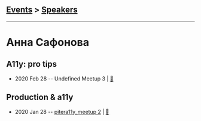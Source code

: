 ## [Events](../README.md) > [Speakers](../speakers.md)
---

# Анна Сафонова

## A11y: pro tips
- 2020 Feb 28 -- Undefined Meetup 3  | [:notebook:](https://vk.com/doc215887500_536136457?hash=37cbe7359cb5dc8e8d&dl=978bfe763d21300885)  
## Production &amp; a11y
- 2020 Jan 28 -- [pitera11y_meetup 2](https://www.youtube.com/watch?v=gXnEnQ5344M)  | [:notebook:](https://pitercss.ru/a11y/2/pres/production-a11y.pdf)  

